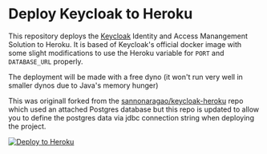 # Deploy Keycloak to Heroku

This repository deploys the [Keycloak](https://www.keycloak.org) Identity and Access Manangement Solution 
to Heroku.  It is based of Keycloak's official docker image with some slight modifications to use the
Heroku variable for `PORT` and `DATABASE_URL` properly.

The deployment will be made with a free dyno (it won't run very well in smaller dynos
due to Java's memory hunger) 

This was originall forked from the [sannonaragao/keycloak-heroku](https://github.com/sannonaragao/keycloak-heroku) repo which used an attached Postgres database but this repo is updated to allow you to define the postgres data via jdbc connection string when deploying the project.

[![Deploy to Heroku](https://www.herokucdn.com/deploy/button.svg)](https://heroku.com/deploy)

